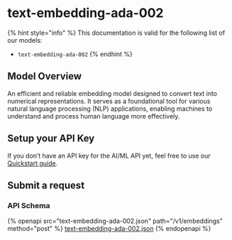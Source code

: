 # text-embedding-ada-002

{% hint style="info" %}
This documentation is valid for the following list of our models:

* `text-embedding-ada-002`
{% endhint %}

## Model Overview

An efficient and reliable embedding model designed to convert text into numerical representations. It serves as a foundational tool for various natural language processing (NLP) applications, enabling machines to understand and process human language more effectively.

## Setup your API Key

If you don’t have an API key for the AI/ML API yet, feel free to use our [Quickstart guide](https://docs.aimlapi.com/quickstart/setting-up).

## Submit a request

### API Schema

{% openapi src="text-embedding-ada-002.json" path="/v1/embeddings" method="post" %}
[text-embedding-ada-002.json](text-embedding-ada-002.json)
{% endopenapi %}
